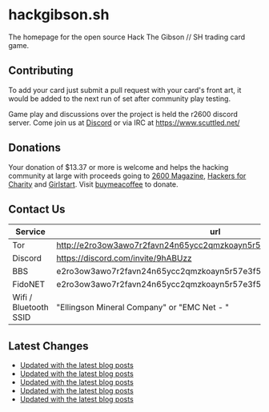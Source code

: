 # hackgibson.sh
The homepage for the open source Hack The Gibson // SH trading card game.


## Contributing

To add your card just submit a pull request with your card's front art, it would be added to the next run of set after community play testing.

Game play and discussions over the project is held the r2600 discord server. Come join us at [Discord](https://discord.com/invite/9hABUzz) or via IRC at https://www.scuttled.net/


## Donations

Your donation of $13.37 or more is welcome and helps the hacking community at large with proceeds going to [2600 Magazine](https://2600.com/), [Hackers for Charity](https://hackersforcharity.org) and [Girlstart](https://girlstart.org).  Visit [buymeacoffee](https://www.buymeacoffee.com/hackgibson.sh) to donate.


## Contact Us

Service | url
-|-
Tor | http://e2ro3ow3awo7r2favn24n65ycc2qmzkoayn5r57e3f56nvjwdcgg32ad.onion
Discord | https://discord.com/invite/9hABUzz
BBS | e2ro3ow3awo7r2favn24n65ycc2qmzkoayn5r57e3f56nvjwdcgg32ad.onion:23
FidoNET | e2ro3ow3awo7r2favn24n65ycc2qmzkoayn5r57e3f56nvjwdcgg32ad.onion:24554
Wifi / Bluetooth SSID | "Ellingson Mineral Company" or "EMC Net - <fidonet address>"

## Latest Changes
<!-- BLOG-POST-LIST:START -->
- [Updated with the latest blog posts](https://github.com/DFW2600/hackgibson.sh/commit/d476f0a818dd3a14ff622d4b621f0a026f1be08c)
- [Updated with the latest blog posts](https://github.com/DFW2600/hackgibson.sh/commit/35a0efb547e4f9b0a212209c2086cbe03875688b)
- [Updated with the latest blog posts](https://github.com/DFW2600/hackgibson.sh/commit/f631c90ecb7591d8f2b6a280666e0a8887ae6e6f)
- [Updated with the latest blog posts](https://github.com/DFW2600/hackgibson.sh/commit/9942e975c45b6f10f50c3923c1ebc11ccfa91db7)
- [Updated with the latest blog posts](https://github.com/DFW2600/hackgibson.sh/commit/47b80ef00450d00b6464a4766046a98b41261a08)
<!-- BLOG-POST-LIST:END -->

